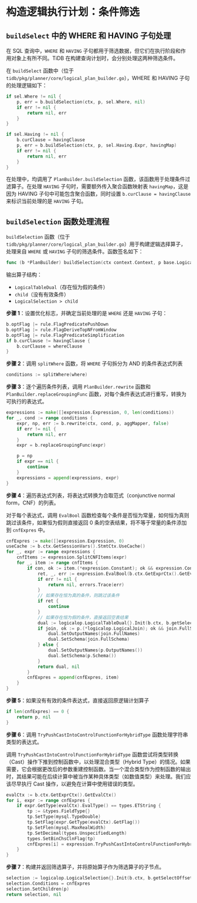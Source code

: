 # 构造逻辑执行计划：条件筛选

## `buildSelect` 中的 WHERE 和 HAVING 子句处理

在 SQL 查询中，`WHERE` 和 `HAVING` 子句都用于筛选数据，但它们在执行阶段和作用对象上有所不同。TiDB 在构建查询计划时，会分别处理这两种筛选条件。

在 `buildSelect` 函数中（位于 `tidb/pkg/planner/core/logical_plan_builder.go`），WHERE 和 HAVING 子句的处理逻辑如下：

```go
if sel.Where != nil {
    p, err = b.buildSelection(ctx, p, sel.Where, nil)
    if err != nil {
        return nil, err
    }
}
```

```go
if sel.Having != nil {
    b.curClause = havingClause
    p, err = b.buildSelection(ctx, p, sel.Having.Expr, havingMap)
    if err != nil {
        return nil, err
    }
}
```

在处理中，均调用了 `PlanBuilder.buildSelection` 函数，该函数用于处理条件过滤算子。在处理 `HAVING` 子句时，需要额外传入聚合函数映射表 `havingMap`，这是因为 HAVING 子句中可能包含聚合函数，同时设置 `b.curClause = havingClause` 来标识当前处理的是 `HAVING` 子句。

## `buildSelection` 函数处理流程

`buildSelection` 函数（位于 `tidb/pkg/planner/core/logical_plan_builder.go`）用于构建逻辑选择算子，处理来自 `WHERE` 或 `HAVING` 子句的筛选条件。函数签名如下：

```go
func (b *PlanBuilder) buildSelection(ctx context.Context, p base.LogicalPlan, where ast.ExprNode, aggMapper map[*ast.AggregateFuncExpr]int) (base.LogicalPlan, error)
```

输出算子结构：

- `LogicalTableDual`（存在恒为假的条件）
- `child`（没有有效条件）
- `LogicalSelection > child`

**步骤 1**：设置优化标志，并确定当前处理的是 `WHERE` 还是 `HAVING` 子句：

```go
b.optFlag |= rule.FlagPredicatePushDown
b.optFlag |= rule.FlagDeriveTopNFromWindow
b.optFlag |= rule.FlagPredicateSimplification
if b.curClause != havingClause {
    b.curClause = whereClause
}
```

**步骤 2**：调用 `splitWhere` 函数，将 `WHERE` 子句拆分为 AND 的条件表达式列表

```go
conditions := splitWhere(where)
```

**步骤 3**：逐个遍历条件列表，调用 `PlanBuilder.rewrite` 函数和 `PlanBuilder.replaceGroupingFunc` 函数，对每个条件表达式进行重写，转换为可执行的表达式。

```go
expressions := make([]expression.Expression, 0, len(conditions))
for _, cond := range conditions {
    expr, np, err := b.rewrite(ctx, cond, p, aggMapper, false)
    if err != nil {
        return nil, err
    }
    expr = b.replaceGroupingFunc(expr)

    p = np
    if expr == nil {
        continue
    }
    expressions = append(expressions, expr)
}
```

**步骤 4**：遍历表达式列表，将表达式转换为合取范式（conjunctive normal form，CNF）的列表。

对于每个表达式，调用 `EvalBool` 函数检查每个条件是否恒为常量，如何恒为真则跳过该条件，如果恒为假则直接返回 0 条的空表结果，将不等于常量的条件添加到 `cnfExpres` 中。

```go
cnfExpres := make([]expression.Expression, 0)
useCache := b.ctx.GetSessionVars().StmtCtx.UseCache()
for _, expr := range expressions {
    cnfItems := expression.SplitCNFItems(expr)
    for _, item := range cnfItems {
        if con, ok := item.(*expression.Constant); ok && expression.ConstExprConsiderPlanCache(con, useCache) {
            ret, _, err := expression.EvalBool(b.ctx.GetExprCtx().GetEvalCtx(), expression.CNFExprs{con}, chunk.Row{})
            if err != nil {
                return nil, errors.Trace(err)
            }
            // 如果存在恒为真的条件，则跳过该条件
            if ret {
                continue
            }
            // 如果存在恒为假的条件，直接返回空表结果
            dual := logicalop.LogicalTableDual{}.Init(b.ctx, b.getSelectOffset())
            if join, ok := p.(*logicalop.LogicalJoin); ok && join.FullSchema != nil {
                dual.SetOutputNames(join.FullNames)
                dual.SetSchema(join.FullSchema)
            } else {
                dual.SetOutputNames(p.OutputNames())
                dual.SetSchema(p.Schema())
            }
            return dual, nil
        }
        cnfExpres = append(cnfExpres, item)
    }
}
```

**步骤 5**：如果没有有效的条件表达式，直接返回原逻辑计划算子

```go
if len(cnfExpres) == 0 {
    return p, nil
}
```

**步骤 6**：调用 `TryPushCastIntoControlFunctionForHybridType` 函数处理字符串类型的表达式。

调用 `TryPushCastIntoControlFunctionForHybridType` 函数尝试将类型转换（Cast）操作下推到控制函数中，以处理混合类型（Hybrid Type）的情况。如果需要，它会根据更改后的参数重建控制函数。当一个混合类型作为控制函数的输出时，其结果可能在后续计算中被当作某种具体类型（如数值类型）来处理。我们应该尽早执行 Cast 操作，以避免在计算中使用错误的类型。

```go
evalCtx := b.ctx.GetExprCtx().GetEvalCtx()
for i, expr := range cnfExpres {
    if expr.GetType(evalCtx).EvalType() == types.ETString {
        tp := &types.FieldType{}
        tp.SetType(mysql.TypeDouble)
        tp.SetFlag(expr.GetType(evalCtx).GetFlag())
        tp.SetFlen(mysql.MaxRealWidth)
        tp.SetDecimal(types.UnspecifiedLength)
        types.SetBinChsClnFlag(tp)
        cnfExpres[i] = expression.TryPushCastIntoControlFunctionForHybridType(b.ctx.GetExprCtx(), expr, tp)
    }
}
```

**步骤 7**：构建并返回筛选算子，并将原始算子作为筛选算子的子节点。

```go
selection := logicalop.LogicalSelection{}.Init(b.ctx, b.getSelectOffset())
selection.Conditions = cnfExpres
selection.SetChildren(p)
return selection, nil
```
